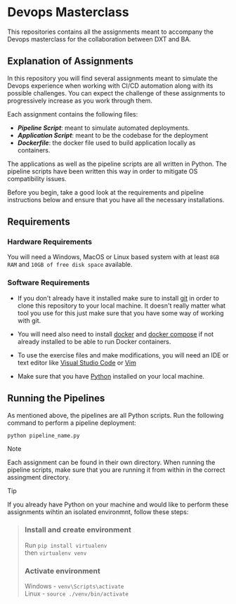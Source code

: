 # Devops Masterclass
This repositories contains all the assignments meant to accompany the Devops masterclass for the collaboration between DXT and BA.

## Explanation of Assignments 
In this repository you will find several assignments meant to simulate the Devops experience when working with CI/CD automation along with its possible challenges. You can expect the challenge of these assignments to progressively increase as you work through them. 

Each assignment contains the following files:
- ***Pipeline Script***: meant to simulate automated deployments.
- ***Application Script***: meant to be the codebase for the deployment
- ***Dockerfile***: the docker file used to build application locally as containers. 

The applications as well as the pipeline scripts are all written in Python. The pipeline scripts have been written this way in order to mitigate OS compatibility issues. 

Before you begin, take a good look at the requirements and pipeline instructions below and ensure that you have all the necessary installations.  

## Requirements 

### Hardware Requirements

You will need a Windows, MacOS or Linux based system with at least `8GB RAM` and `10GB of free disk space` available.

### Software Requirements

- If you don't already have it installed make sure to install [git](https://git-scm.com/downloads) in order to clone this repository to your local machine. It doesn't really matter what tool you use for this just make sure that you have some way of working with git.   

- You will need also need to install [docker](https://docs.docker.com/engine/install/) and [docker compose](https://docs.docker.com/compose/install/) if not already installed to be able to run Docker containers.

- To use the exercise files and make modifications, you will need an IDE or text editor like [Visual Studio Code](https://code.visualstudio.com/download) or [Vim](https://www.vim.org/download.php)

- Make sure that you have [Python](https://wiki.python.org/moin/BeginnersGuide/Download) installed on your local machine. 


## Running the Pipelines
As mentioned above, the pipelines are all Python scripts. Run the following command to perform a pipeline deployment:

`python pipeline_name.py`

> [!NOTE] 
> Each assignment can be found in their own directory. When running the pipeline scripts, make sure that you are running it from within in the correct assingment directory.  


> [!TIP]
If you already have Python on your machine and would like to perform these assignments wihtin an isolated environmnt, follow these steps: 
>  ### Install and create environment
> Run `pip install virtualenv` \
> then `virtualenv venv`
>
> ### Activate environment
> Windows - `venv\Scripts\activate` \
> Linux - `source ./venv/bin/activate`
